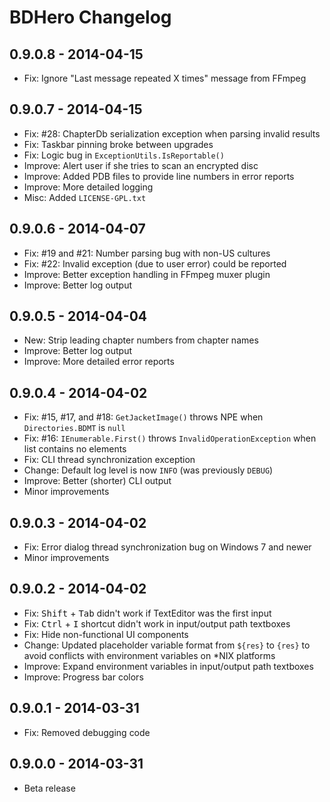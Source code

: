 BDHero Changelog
================

0.9.0.8 - 2014-04-15
--------------------

*   Fix: Ignore "Last message repeated X times" message from FFmpeg

0.9.0.7 - 2014-04-15
--------------------

*   Fix: #28: ChapterDb serialization exception when parsing invalid results
*   Fix: Taskbar pinning broke between upgrades
*   Fix: Logic bug in `ExceptionUtils.IsReportable()`
*   Improve: Alert user if she tries to scan an encrypted disc
*   Improve: Added PDB files to provide line numbers in error reports
*   Improve: More detailed logging
*   Misc: Added `LICENSE-GPL.txt`

0.9.0.6 - 2014-04-07
--------------------

*   Fix: #19 and #21: Number parsing bug with non-US cultures
*   Fix: #22: Invalid exception (due to user error) could be reported
*   Improve: Better exception handling in FFmpeg muxer plugin
*   Improve: Better log output

0.9.0.5 - 2014-04-04
--------------------

*   New: Strip leading chapter numbers from chapter names
*   Improve: Better log output
*   Improve: More detailed error reports

0.9.0.4 - 2014-04-02
--------------------

*   Fix: #15, #17, and #18: `GetJacketImage()` throws NPE when
    `Directories.BDMT` is `null`
*   Fix: #16: `IEnumerable.First()` throws `InvalidOperationException` when list
    contains no elements
*   Fix: CLI thread synchronization exception
*   Change: Default log level is now `INFO` (was previously `DEBUG`)
*   Improve: Better (shorter) CLI output
*   Minor improvements

0.9.0.3 - 2014-04-02
--------------------

*   Fix: Error dialog thread synchronization bug on Windows 7 and newer
*   Minor improvements

0.9.0.2 - 2014-04-02
--------------------

*   Fix: <kbd>Shift</kbd> + <kbd>Tab</kbd> didn't work if TextEditor was the
    first input
*   Fix: <kbd>Ctrl</kbd> + <kbd>I</kbd> shortcut didn't work in input/output
    path textboxes
*   Fix: Hide non-functional UI components
*   Change: Updated placeholder variable format from `${res}` to `{res}`
    to avoid conflicts with environment variables on *NIX platforms
*   Improve: Expand environment variables in input/output path textboxes
*   Improve: Progress bar colors

0.9.0.1 - 2014-03-31
--------------------

*   Fix: Removed debugging code

0.9.0.0 - 2014-03-31
--------------------

*   Beta release
